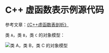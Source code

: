 # C++ 虚函数表示例源代码 

参考文章：[《C++虚函数表剖析》](https://leehao.blog.csdn.net/article/details/50688337)


类 `A`，类 `B`，类 `C` 的对象模型：

![类 A，类 B，类 C 的对象模型](https://leehao.oss-cn-shenzhen.aliyuncs.com/blog/%E5%AF%B9%E8%B1%A1%E6%A8%A1%E5%9E%8B%E5%B0%8F.png)
